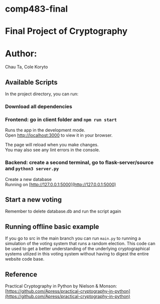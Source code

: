 # comp483-final

# Final Project of Cryptography

# Author: 
Chau Ta, Cole Koryto

## Available Scripts

In the project directory, you can run:

### Download all dependencies

### Frontend: go in client folder and `npm run start`

Runs the app in the development mode.\
Open [http://localhost:3000](http://localhost:3000) to view it in your browser.

The page will reload when you make changes.\
You may also see any lint errors in the console.

### Backend: create a second terminal, go to flask-server/source and `python3 server.py`

Create a new database\
Running on [http://127.0.0.1:5000](http://127.0.0.1:5000)

## Start a new voting

Remember to delete database.db and run the script again


## Running offline basic example
If you go to src in the main branch you can run `main.py` to running a simulation of the voting
system that runs a random election. This code can be used to get a better understanding of the 
underlying cryptographical systems utlized in this voting system without having to digest the 
entire website code base. 

## Reference
Practical Cryptography in Python by Nielson & Monson: [https://github.com/Apress/practical-cryptography-in-python](https://github.com/Apress/practical-cryptography-in-python)

